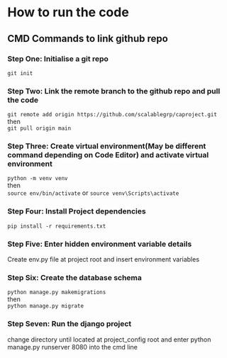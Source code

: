 # How to run the code
## CMD Commands to link github repo
### Step One: Initialise a git repo
`git init`
### Step Two: Link the remote branch to the github repo and pull the code
`git remote add origin https://github.com/scalablegrp/caproject.git`  
then  
`git pull origin main`
### Step Three: Create virtual environment(May be different command depending on Code Editor) and activate virtual environment
`python -m venv venv`  
then  
`source env/bin/activate` or `source venv\Scripts\activate`
### Step Four: Install Project dependencies
`pip install -r requirements.txt`
### Step Five: Enter hidden environment variable details
Create env.py file at project root and insert environment variables
### Step Six: Create the database schema
`python manage.py makemigrations`  
then  
`python manage.py migrate`
### Step Seven: Run the django project
change directory until located at project_config root and enter python manage.py runserver 8080 into the cmd line






